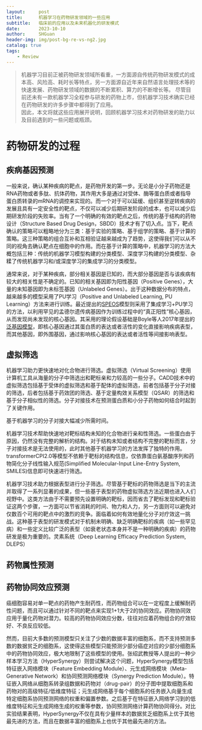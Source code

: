 ```yaml
---
layout:     post
title:      机器学习在药物研发领域的一些应用
subtitle:   临床前的应用以及未来机器化的研发模式
date:       2023-10-10
author:     SHGuan
header-img: img/post-bg-re-vs-ng2.jpg
catalog: true
tags:
    - Review
---
```


> 机器学习目前正被药物研发领域所看重，一方面源自传统药物研发模式的成本高、风险高、耗时长等特点，另一方面源自近年来自然语言处理技术等的快速发展、药物研发领域的数据的不断累积、算力的不断增长等。
> 尽管目前还未有一款机器学习全程参与研发的药物上市，但机器学习技术确实已经在药物研发的许多步骤中都得到了应用。  
> 因此，本文将就这些应用展开说明，回顾机器学习技术对药物研发的助力以及目前遇到的一些问题或瓶颈。  
> 
> 
  
#   药物研发的过程  

## 疾病基因预测  
一般来说，确认某种疾病的靶点，是药物开发的第一步。无论是小分子药物还是RNA药物或者多肽、抗体药物，其作用大多是通过对受体、酶等蛋白质或者指导蛋白质转录的mRNA的调控来实现的。而一个对于可以延缓、组织甚至逆转疾病的发展且具有一定安全性的靶点，不仅可以减少后期研发阶段的成本，也可以减少后期研发阶段的失败率。当有了一个明确的有效的靶点之后，传统的基于结构的药物设计（Structure Based Drug Design，SBDD）技术才有了切入点。当下，靶点确认的策略可以粗略地分为三类：基于实验的策略、基于组学的策略、基于计算的策略。这三种策略的组合互补和互相验证越来越成为了趋势，这使得我们可以从不同的视角去确认靶点在细胞中的作用。而在基于计算的策略中，机器学习的方法大概包括三种：传统的机器学习模型构建的分类模型、深度学习构建的分类模型、杂糅了传统机器学习和/或深度学习的集成学习的分类模型。  
  
通常来说，对于某种疾病，部分相关基因是已知的，而大部分基因是否与该疾病有较大的相关性是不确定的。已知的相关基因即为阳性基因（Positive Genes），大量的未知基因即为未标签基因（Unlabeled Genes）。出于这种数据分布的特点，越来越多的模型采用了PU学习（Positive and Unlabeled Learning, PU Learning）方法来进行训练。最近提出的[SPEOS](https://github.com/fratajcz/speos)模型则采用了集成学习+PU学习的方法，以利用罕见的孟德尔遗传病基因作为训练过程中的“真正阳性”核心基因，从而发现尚未发现的核心基因。其采用的理论假设基础是Boyle等人2017年提出的[泛基因模型](https://pubmed.ncbi.nlm.nih.gov/28622505/)，即核心基因通过其蛋白质的表达或者活性的变化直接影响疾病表型，而其他基因，即外围基因，通过影响核心基因的表达或者活性等间接影响表型。  
  
## 虚拟筛选
机器学习助力更快速地对化合物进行筛选。虚拟筛选（Virtual Screening）使用计算机工具从海量的分子中筛选出和靶标亲和力较高的一些分子。CADD技术中的虚拟筛选包括基于受体的虚拟筛选和基于配体的虚拟筛选，前者包括基于分子对接的筛选，后者包括基于药效团的筛选、基于定量构效关系模型（QSAR）的筛选和基于分子相似性的筛选。分子对接技术在预测蛋白质和小分子药物如何结合时起到了关键作用。 
  
基于机器学习的分子对接大幅减少所需时间。  
  
机器学习技术帮助快速地对靶标结构未知的化合物进行亲和性筛选。一些蛋白由于原因，仍然没有完整的解析的结构。对于结构未知或者结构不完整的靶标而言，分子对接技术是无法使用的，此时其他基于机器学习的方法发挥了独特的作用。  transformerCPI2.0等模型不依赖于靶标的结构信息，仅依靠蛋白氨基酸序列和药物简化分子线性输入规范(Simplified Molecular-Input Line-Entry System, SMILES)信息即可快速进行筛选。
  
机器学习技术助力根据表型进行分子筛选。尽管基于靶标的药物筛选是当下的主流并取得了一系列显著的成果，但一些基于表型的药物虚拟筛选方法近期也进入人们视野中。这类方法由于不需要预先设置明确的靶标，因而省去了靶标发现和靶标验证这两个步骤，一方面可以节省消耗的时间、物力和人力，另一方面则可以避免对仅数百个可用的靶点中的激烈的竞争。面临着如何有效地量化分子对疗效这一挑战。这种基于表型的研发模式对于机制未明确、缺乏明确靶标的疾病（如一些罕见病）和一些定义比较广泛的表型（如衰老状态本身并不是一种明确的疾病）的药物研发是极为重要的。灵素系统（Deep Learning Efficacy Prediction System, DLEPS）
  
## 药物属性预测  
  
## 药物协同效应预测
癌细胞容易对单一靶点的药物产生耐药性，而药物组合可以在一定程度上缓解耐药性问题，而且可以通过针对不同的靶点来实现1+1大于2的协同效应。药物协同效应用于量化药物对潜力。较高的药物协同效应分数，往往对应着药物组合的疗效较好、不良反应较低。
  
然而，目前大多数的预测模型只关注了少数的数据丰富的细胞系，而不支持预测多数的数据贫乏的细胞系，这使得这些模型只能预测少部分癌症对应的少部分细胞系中的药物协同效应，极大地限制了这些模型的使用。张绍武教授等人提出的一种少样本学习方法（HyperSynergy）则尝试解决这个问题，HyperSynergy模型包括特征嵌入网络模块（Feature Embedding Module）、元生成网络模块（Meta-Generative Network）和协同预测网络模块（Synergy Prediction Module）。特征嵌入网络从细胞系转录组数据和药物对（drug-pair）的分子图中提取细胞系和药物对的高级特征/低维度特征；元生成网络基于每个细胞系的任务嵌入向量生成特定细胞系协同预测网络的权重和偏置参数。之后基于在特征嵌入网络学习到的低维度特征和元生成网络生成的权重等参数，协同预测网络计算药物协同得分。对比实验结果表明，HyperSynergy不仅在具有少量样本的数据贫乏细胞系上优于其他最先进的方法，而且在数据丰富的细胞系上也优于其他最先进的方法。

